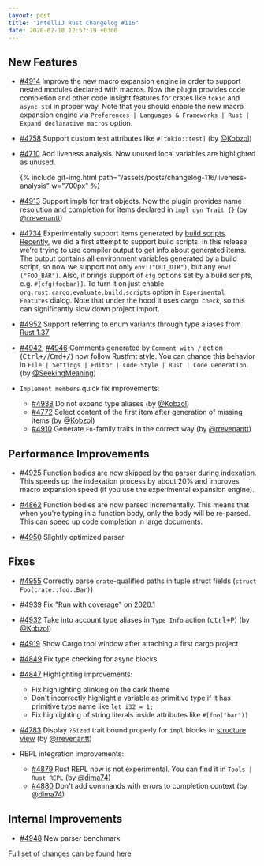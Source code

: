 ```yaml
---
layout: post
title: "IntelliJ Rust Changelog #116"
date: 2020-02-18 12:57:19 +0300
---
```



## New Features

* [#4914] Improve the new macro expansion engine in order to support nested modules declared with macros.
Now the plugin provides code completion and other code insight features for crates like `tokio` and
`async-std` in proper way. Note that you should enable the new macro expansion engine via
`Preferences | Languages & Frameworks | Rust | Expand declarative macros` option.

* [#4758] Support custom test attributes like `#[tokio::test]` (by [@Kobzol])

* [#4710] Add liveness analysis. Now unused local variables are highlighted as unused.

    {% include gif-img.html path="/assets/posts/changelog-116/liveness-analysis" w="700px" %}

* [#4913] Support impls for trait objects. Now the plugin provides name resolution and completion for
 items declared in `impl dyn Trait {}` (by [@rrevenantt])

* [#4734] Experimentally support items generated by [build scripts](https://doc.rust-lang.org/cargo/reference/build-scripts.html).
[Recently](https://intellij-rust.github.io/2019/11/04/changelog-109.html),
we did a first attempt to support build scripts.
In this release we're trying to use compiler output to get info about generated items. The output
contains all environment variables generated by a build script, so now we support not only `env!("OUT_DIR")`,
but any `env!("FOO_BAR")`. Also, it brings support of `cfg` options set by a build scripts, e.g. `#[cfg(foobar)]`.
To turn it on just enable `org.rust.cargo.evaluate.build.scripts` option in `Experimental Features` dialog.
Note that under the hood it uses `cargo check`, so this can significantly slow down project import.

* [#4952] Support referring to enum variants through type aliases from
[Rust 1.37](https://blog.rust-lang.org/2019/08/15/Rust-1.37.0.html#referring-to-enum-variants-through-type-aliases)

* [#4942], [#4946] Comments generated by `Comment with /` action (<kbd>Ctrl+/</kbd>/<kbd>Cmd+/</kbd>) now follow Rustfmt style.
You can change this behavior in `File | Settings | Editor | Code Style | Rust | Code Generation`.
(by [@SeekingMeaning])

* `Implement members` quick fix improvements:
  * [#4938] Do not expand type aliases (by [@Kobzol])
  * [#4772] Select content of the first item after generation of missing items (by [@Kobzol])
  * [#4910] Generate `Fn`-family traits in the correct way (by [@rrevenantt])

## Performance Improvements

* [#4925] Function bodies are now skipped by the parser during indexation. This speeds up the indexation process by about 20%
and improves macro expansion speed (if you use the experimental expansion engine).

* [#4862] Function bodies are now parsed incrementally. This means that when you're typing in a function body,
only the body will be re-parsed. This can speed up code completion in large documents.

* [#4950] Slightly optimized parser

## Fixes

* [#4955] Correctly parse `crate`-qualified paths in tuple struct fields (`struct Foo(crate::foo::Bar)`)

* [#4939] Fix "Run with coverage" on 2020.1

* [#4932] Take into account type aliases in `Type Info` action (<kbd>ctrl+P</kbd>) (by [@Kobzol])

* [#4919] Show Cargo tool window after attaching a first cargo project

* [#4849] Fix type checking for async blocks

* [#4847] Highlighting improvements:
  * Fix highlighting blinking on the dark theme
  * Don't incorrectly highlight a variable as primitive type if it has primitive type name like `let i32 = 1;`
  * Fix highlighting of string literals inside attributes like `#[foo("bar")]`

* [#4783] Display `?Sized` trait bound properly for `impl` blocks in
[structure view](https://www.jetbrains.com/help/idea/viewing-structure-of-a-source-file.html) (by [@rrevenantt])

* REPL integration improvements:
  * [#4879] Rust REPL now is not experimental. You can find it in `Tools | Rust REPL` (by [@dima74])
  * [#4880] Don't add commands with errors to completion context (by [@dima74])

## Internal Improvements

* [#4948] New parser benchmark

Full set of changes can be found [here](https://github.com/intellij-rust/intellij-rust/milestone/24?closed=1)

[@Kobzol]: https://github.com/Kobzol
[@SeekingMeaning]: https://github.com/SeekingMeaning
[@dima74]: https://github.com/dima74
[@rrevenantt]: https://github.com/rrevenantt


[#4710]: https://github.com/intellij-rust/intellij-rust/pull/4710
[#4734]: https://github.com/intellij-rust/intellij-rust/pull/4734
[#4758]: https://github.com/intellij-rust/intellij-rust/pull/4758
[#4772]: https://github.com/intellij-rust/intellij-rust/pull/4772
[#4783]: https://github.com/intellij-rust/intellij-rust/pull/4783
[#4847]: https://github.com/intellij-rust/intellij-rust/pull/4847
[#4849]: https://github.com/intellij-rust/intellij-rust/pull/4849
[#4862]: https://github.com/intellij-rust/intellij-rust/pull/4862
[#4879]: https://github.com/intellij-rust/intellij-rust/pull/4879
[#4880]: https://github.com/intellij-rust/intellij-rust/pull/4880
[#4910]: https://github.com/intellij-rust/intellij-rust/pull/4910
[#4913]: https://github.com/intellij-rust/intellij-rust/pull/4913
[#4914]: https://github.com/intellij-rust/intellij-rust/pull/4914
[#4919]: https://github.com/intellij-rust/intellij-rust/pull/4919
[#4925]: https://github.com/intellij-rust/intellij-rust/pull/4925
[#4932]: https://github.com/intellij-rust/intellij-rust/pull/4932
[#4938]: https://github.com/intellij-rust/intellij-rust/pull/4938
[#4939]: https://github.com/intellij-rust/intellij-rust/pull/4939
[#4942]: https://github.com/intellij-rust/intellij-rust/pull/4942
[#4946]: https://github.com/intellij-rust/intellij-rust/pull/4946
[#4948]: https://github.com/intellij-rust/intellij-rust/pull/4948
[#4950]: https://github.com/intellij-rust/intellij-rust/pull/4950
[#4952]: https://github.com/intellij-rust/intellij-rust/pull/4952
[#4955]: https://github.com/intellij-rust/intellij-rust/pull/4955